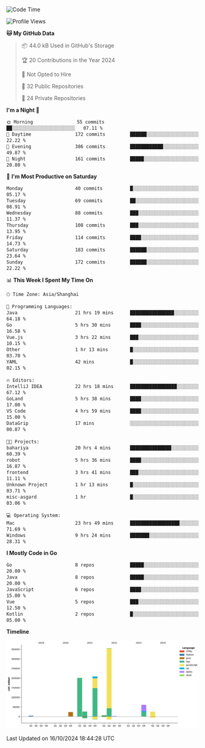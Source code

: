 <!--START_SECTION:waka-->
![Code Time](http://img.shields.io/badge/Code%20Time-2%2C810%20hrs%2012%20mins-blue)

![Profile Views](http://img.shields.io/badge/Profile%20Views-0-blue)

**🐱 My GitHub Data** 

> 📦 44.0 kB Used in GitHub's Storage 
 > 
> 🏆 20 Contributions in the Year 2024
 > 
> 🚫 Not Opted to Hire
 > 
> 📜 32 Public Repositories 
 > 
> 🔑 24 Private Repositories 
 > 
**I'm a Night 🦉** 

```text
🌞 Morning                55 commits          ██░░░░░░░░░░░░░░░░░░░░░░░   07.11 % 
🌆 Daytime                172 commits         ██████░░░░░░░░░░░░░░░░░░░   22.22 % 
🌃 Evening                386 commits         ████████████░░░░░░░░░░░░░   49.87 % 
🌙 Night                  161 commits         █████░░░░░░░░░░░░░░░░░░░░   20.80 % 
```
📅 **I'm Most Productive on Saturday** 

```text
Monday                   40 commits          █░░░░░░░░░░░░░░░░░░░░░░░░   05.17 % 
Tuesday                  69 commits          ██░░░░░░░░░░░░░░░░░░░░░░░   08.91 % 
Wednesday                88 commits          ███░░░░░░░░░░░░░░░░░░░░░░   11.37 % 
Thursday                 108 commits         ███░░░░░░░░░░░░░░░░░░░░░░   13.95 % 
Friday                   114 commits         ████░░░░░░░░░░░░░░░░░░░░░   14.73 % 
Saturday                 183 commits         ██████░░░░░░░░░░░░░░░░░░░   23.64 % 
Sunday                   172 commits         ██████░░░░░░░░░░░░░░░░░░░   22.22 % 
```


📊 **This Week I Spent My Time On** 

```text
🕑︎ Time Zone: Asia/Shanghai

💬 Programming Languages: 
Java                     21 hrs 19 mins      ████████████████░░░░░░░░░   64.18 % 
Go                       5 hrs 30 mins       ████░░░░░░░░░░░░░░░░░░░░░   16.58 % 
Vue.js                   3 hrs 22 mins       ███░░░░░░░░░░░░░░░░░░░░░░   10.15 % 
Other                    1 hr 13 mins        █░░░░░░░░░░░░░░░░░░░░░░░░   03.70 % 
YAML                     42 mins             █░░░░░░░░░░░░░░░░░░░░░░░░   02.15 % 

🔥 Editors: 
IntelliJ IDEA            22 hrs 18 mins      █████████████████░░░░░░░░   67.12 % 
GoLand                   5 hrs 38 mins       ████░░░░░░░░░░░░░░░░░░░░░   17.00 % 
VS Code                  4 hrs 59 mins       ████░░░░░░░░░░░░░░░░░░░░░   15.00 % 
DataGrip                 17 mins             ░░░░░░░░░░░░░░░░░░░░░░░░░   00.87 % 

🐱‍💻 Projects: 
bahariya                 20 hrs 4 mins       ███████████████░░░░░░░░░░   60.39 % 
robot                    5 hrs 36 mins       ████░░░░░░░░░░░░░░░░░░░░░   16.87 % 
frontend                 3 hrs 41 mins       ███░░░░░░░░░░░░░░░░░░░░░░   11.11 % 
Unknown Project          1 hr 13 mins        █░░░░░░░░░░░░░░░░░░░░░░░░   03.71 % 
misc-asgard              1 hr                █░░░░░░░░░░░░░░░░░░░░░░░░   03.06 % 

💻 Operating System: 
Mac                      23 hrs 49 mins      ██████████████████░░░░░░░   71.69 % 
Windows                  9 hrs 24 mins       ███████░░░░░░░░░░░░░░░░░░   28.31 % 
```

**I Mostly Code in Go** 

```text
Go                       8 repos             █████░░░░░░░░░░░░░░░░░░░░   20.00 % 
Java                     8 repos             █████░░░░░░░░░░░░░░░░░░░░   20.00 % 
JavaScript               6 repos             ████░░░░░░░░░░░░░░░░░░░░░   15.00 % 
Vue                      5 repos             ███░░░░░░░░░░░░░░░░░░░░░░   12.50 % 
Kotlin                   2 repos             █░░░░░░░░░░░░░░░░░░░░░░░░   05.00 % 
```



**Timeline**

![Lines of Code chart](https://raw.githubusercontent.com/youtiaoguagua/youtiaoguagua/master/assets/bar_graph.png)


 Last Updated on 16/10/2024 18:44:28 UTC
<!--END_SECTION:waka-->